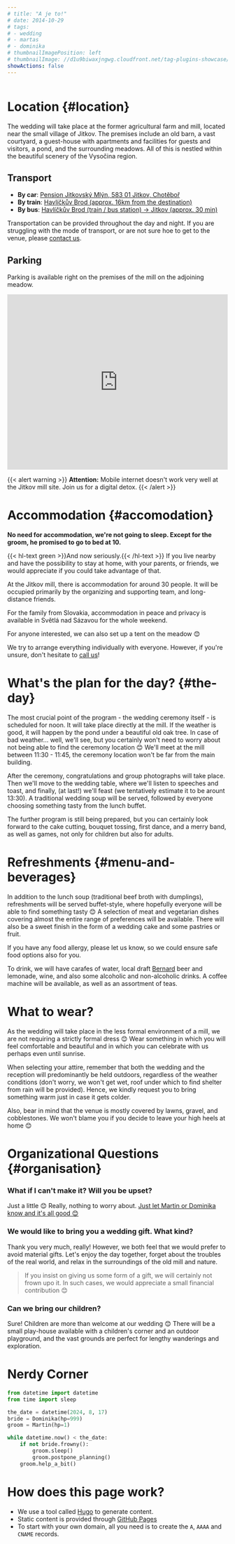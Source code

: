 ```yaml
---
# title: "A je to!"
# date: 2014-10-29
# tags:
# - wedding
# - martas
# - dominika
# thumbnailImagePosition: left
# thumbnailImage: //d1u9biwaxjngwg.cloudfront.net/tag-plugins-showcase/car-6-140.jpg
showActions: false
---
```


<!-- <br/> -->
<p style="margin: 0px; line-height: 0px"> &nbsp; </p>

<!-- # Obsah -->
<!-- {{< toc >}} -->

# Location {#location}

The wedding will take place at the former agricultural farm and mill, located near the small village of Jitkov. The premises include an old barn, a vast courtyard, a guest-house with apartments and facilities for guests and visitors, a pond, and the surrounding meadows. All of this is nestled within the beautiful scenery of the Vysočina region.

## Transport
* **By car**: [Pension Jitkovský Mlýn, 583 01 Jitkov, Chotěboř](https://maps.app.goo.gl/t3c9E3JsmUwDNnis8)
* **By train**: [Havlíčkův Brod (approx. 16km from the destination)](https://maps.app.goo.gl/D9JTip2fSDKkp3XQ6)
* **By bus**: [Havlíčkův Brod (train / bus station) → Jitkov (approx. 30 min)](https://maps.app.goo.gl/p2fNhcy6wsdjsasZ8)

Transportation can be provided throughout the day and night. If you are struggling with the mode of transport, or are not sure hoe to get to the venue, please [contact us](../contact).

## Parking 
Parking is available right on the premises of the mill on the adjoining meadow.

<iframe style="border:none" src="https://frame.mapy.cz/s/rederorube" width="100%" height="400" frameborder="0"></iframe>

{{< alert warning >}}
**Attention:** Mobile internet doesn't work very well at the Jitkov mill site. Join us for a digital detox.
{{< /alert >}}

# Accommodation {#accomodation}

**No need for accommodation, we're not going to sleep. Except for the groom, he promised to go to bed at 10.**

{{< hl-text green >}}And now seriously.{{< /hl-text >}} If you live nearby and have the possibility to stay at home, with your parents, or friends, we would appreciate if you could take advantage of that.

At the Jitkov mill, there is accommodation for around 30 people. It will be occupied primarily by the organizing and supporting team, and long-distance friends.

For the family from Slovakia, accommodation in peace and privacy is available in Světlá nad Sázavou for the whole weekend.

For anyone interested, we can also set up a tent on the meadow 😊

We try to arrange everything individually with everyone. However, if you're unsure, don't hesitate to [call us](../contact)!

# What's the plan for the day? {#the-day}

The most crucial point of the program - the wedding ceremony itself - is scheduled for noon. It will take place directly at the mill. If the weather is good, it will happen by the pond under a beautiful old oak tree. In case of bad weather... well, we'll see, but you certainly won't need to worry about not being able to find the ceremony location 😊 We'll meet at the mill between 11:30 - 11:45, the ceremony location won't be far from the main building.

After the ceremony, congratulations and group photographs will take place. Then we'll move to the wedding table, where we'll listen to speeches and toast, and finally, (at last!) we'll feast (we tentatively estimate it to be arount 13:30). A traditional wedding soup will be served, followed by everyone choosing something tasty from the lunch buffet. 

The further program is still being prepared, but you can certainly look forward to the cake cutting, bouquet tossing, first dance, and a merry band, as well as games, not only for children but also for adults. 

# Refreshments {#menu-and-beverages}

In addition to the lunch soup (traditional beef broth with dumplings), refreshments will be served buffet-style, where hopefully everyone will be able to find something tasty 😊 A selection of meat and vegetarian dishes covering almost the entire range of preferences will be available. There will also be a sweet finish in the form of a wedding cake and some pastries or fruit.

If you have any food allergy, please let us know, so we could ensure safe food options also for you.

To drink, we will have carafes of water, local draft [Bernard](https://www.bernard.cz/) beer and lemonade, wine, and also some alcoholic and non-alcoholic drinks. A coffee machine will be available, as well as an assortment of teas.

# What to wear?

As the wedding will take place in the less formal environment of a mill, we are not requiring a strictly formal dress 😊 Wear something in which you will feel comfortable and beautiful and in which you can celebrate with us perhaps even until sunrise. 

When selecting your attire, remember that both the wedding and the reception will predominantly be held outdoors, regardless of the weather conditions (don't worry, we won't get wet, roof under which to find shelter from rain will be provided). Hence, we kindly request you to bring something warm just in case it gets colder.

Also, bear in mind that the venue is mostly covered by lawns, gravel, and cobblestones. We won't blame you if you decide to leave your high heels at home 😊

# Organizational Questions {#organisation}

### What if I can't make it? Will you be upset?

Just a little 😊 Really, nothing to worry about. [Just let Martin or Dominika know and it's all good 😊](../contact)

### We would like to bring you a wedding gift. What kind?

Thank you very much, really! However, we both feel that we would prefer to avoid material gifts. Let's enjoy the day together, forget about the troubles of the real world, and relax in the surroundings of the old mill and nature.

> If you insist on giving us some form of a gift, we will certainly not frown upo it. In such cases, we would appreciate a small financial contribution 😊 

### Can we bring our children?

Sure! Children are more than welcome at our wedding 😊 There will be a small play-house available with a children's corner and an outdoor playground, and the vast grounds are perfect for lengthy wanderings and exploration.

# Nerdy Corner

```python
from datetime import datetime
from time import sleep

the_date = datetime(2024, 8, 17)
bride = Dominika(hp=999)
groom = Martin(hp=1)

while datetime.now() < the_date:
	if not bride.frowny():
		groom.sleep()
		groom.postpone_planning()
	groom.help_a_bit()

```

# How does this page work?

* We use a tool called [Hugo](https://gohugo.io/) to generate content.
* Static content is provided through [GitHub Pages](https://github.com/holoubekm/holoubkovi)
* To start with your own domain, all you need is to create the `A`, `AAAA` and `CNAME` records.

<p style="margin: 0px; "> &nbsp; </p>

